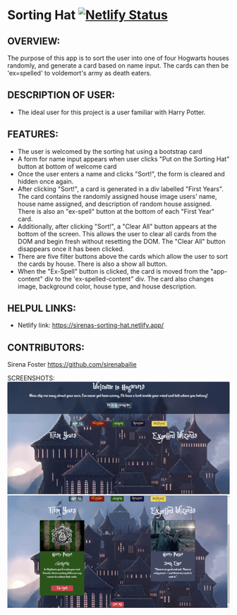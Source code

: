 # Sorting Hat [![Netlify Status](https://api.netlify.com/api/v1/badges/21458535-884f-473c-b69e-8e641c0474ec/deploy-status)](https://app.netlify.com/sites/sirenas-sorting-hat/deploys)

## OVERVIEW: 
The purpose of this app is to sort the user into one of four Hogwarts houses randomly, and generate a card based on name input. The cards can then be 'ex=spelled' to voldemort's army as death eaters.

## DESCRIPTION OF USER: 
- The ideal user for this project is a user familiar with Harry Potter. 

## FEATURES: 
- The user is welcomed by the sorting hat using a bootstrap card
- A form for name input appears when user clicks "Put on the Sorting Hat" button at bottom of welcome card
- Once the user enters a name and clicks "Sort!", the form is cleared and hidden once again.
- After clicking "Sort!", a card is generated in a div labelled "First Years". The card contains the randomly assigned house image users' name, house name assigned, and description of random house assigned. There is also an "ex-spell" button at the bottom of each "First Year" card.
- Additionally, after clicking "Sort!", a "Clear All" button appears at the bottom of the screen. This allows the user to clear all cards from the DOM and begin fresh without resetting the DOM. The "Clear All" button disappears once it has been clicked.
- There are five filter buttons above the cards which allow the user to sort the cards by house. There is also a show all button.
- When the "Ex-Spell" button is clicked, the card is moved from the "app-content" div to the 'ex-spelled-content" div. The card also changes image, background color, house type, and house description. 

## HELPUL LINKS:
- Netlify link:  https://sirenas-sorting-hat.netlify.app/

## CONTRIBUTORS: 
Sirena Foster https://github.com/sirenabailie

SCREENSHOTS: 
![Screenshot](/Screenshots/sortinghat.png)
![Screenshot](/Screenshots/sortinghat2.png)
